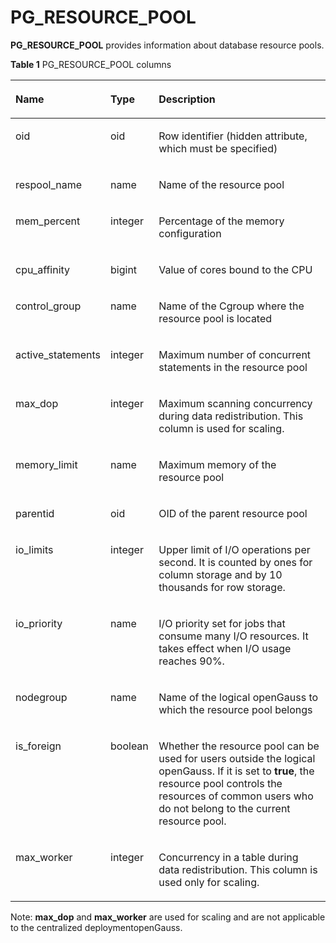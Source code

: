 # PG\_RESOURCE\_POOL<a name="EN-US_TOPIC_0289899854"></a>

**PG\_RESOURCE\_POOL**  provides information about database resource pools.

**Table  1**  PG\_RESOURCE\_POOL columns

<a name="en-us_topic_0283137298_en-us_topic_0237122310_en-us_topic_0059777874_t8dcfef08b6404870b98fbdb302c1fdd4"></a>
<table><thead align="left"><tr id="en-us_topic_0283137298_en-us_topic_0237122310_en-us_topic_0059777874_rd630b61ff0d244c2bd7aebb7bb781e4f"><th class="cellrowborder" valign="top" width="20.692069206920692%" id="mcps1.2.4.1.1"><p id="en-us_topic_0283137298_en-us_topic_0237122310_en-us_topic_0059777874_add0f31109ec5449ab45ba5855313b0cc"><a name="en-us_topic_0283137298_en-us_topic_0237122310_en-us_topic_0059777874_add0f31109ec5449ab45ba5855313b0cc"></a><a name="en-us_topic_0283137298_en-us_topic_0237122310_en-us_topic_0059777874_add0f31109ec5449ab45ba5855313b0cc"></a>Name</p>
</th>
<th class="cellrowborder" valign="top" width="15.35153515351535%" id="mcps1.2.4.1.2"><p id="en-us_topic_0283137298_en-us_topic_0237122310_en-us_topic_0059777874_a095438fb7c9e411b9b2d60c8a2f028ac"><a name="en-us_topic_0283137298_en-us_topic_0237122310_en-us_topic_0059777874_a095438fb7c9e411b9b2d60c8a2f028ac"></a><a name="en-us_topic_0283137298_en-us_topic_0237122310_en-us_topic_0059777874_a095438fb7c9e411b9b2d60c8a2f028ac"></a>Type</p>
</th>
<th class="cellrowborder" valign="top" width="63.95639563956396%" id="mcps1.2.4.1.3"><p id="en-us_topic_0283137298_en-us_topic_0237122310_en-us_topic_0059777874_aadc6346072e544f78873747197cd7be8"><a name="en-us_topic_0283137298_en-us_topic_0237122310_en-us_topic_0059777874_aadc6346072e544f78873747197cd7be8"></a><a name="en-us_topic_0283137298_en-us_topic_0237122310_en-us_topic_0059777874_aadc6346072e544f78873747197cd7be8"></a>Description</p>
</th>
</tr>
</thead>
<tbody><tr id="en-us_topic_0283137298_en-us_topic_0237122310_row6333329153619"><td class="cellrowborder" valign="top" width="20.692069206920692%" headers="mcps1.2.4.1.1 "><p id="en-us_topic_0283137298_en-us_topic_0237122310_p1333112917367"><a name="en-us_topic_0283137298_en-us_topic_0237122310_p1333112917367"></a><a name="en-us_topic_0283137298_en-us_topic_0237122310_p1333112917367"></a>oid</p>
</td>
<td class="cellrowborder" valign="top" width="15.35153515351535%" headers="mcps1.2.4.1.2 "><p id="en-us_topic_0283137298_en-us_topic_0237122310_p1433462923615"><a name="en-us_topic_0283137298_en-us_topic_0237122310_p1433462923615"></a><a name="en-us_topic_0283137298_en-us_topic_0237122310_p1433462923615"></a>oid</p>
</td>
<td class="cellrowborder" valign="top" width="63.95639563956396%" headers="mcps1.2.4.1.3 "><p id="en-us_topic_0283137298_en-us_topic_0237122310_p0334429173619"><a name="en-us_topic_0283137298_en-us_topic_0237122310_p0334429173619"></a><a name="en-us_topic_0283137298_en-us_topic_0237122310_p0334429173619"></a>Row identifier (hidden attribute, which must be specified)</p>
</td>
</tr>
<tr id="en-us_topic_0283137298_en-us_topic_0237122310_en-us_topic_0059777874_r17b80fbdda4642dfa8bf3039d2ff903e"><td class="cellrowborder" valign="top" width="20.692069206920692%" headers="mcps1.2.4.1.1 "><p id="en-us_topic_0283137298_en-us_topic_0237122310_en-us_topic_0059777874_a6cc33764812941778b923e3d9224dc0c"><a name="en-us_topic_0283137298_en-us_topic_0237122310_en-us_topic_0059777874_a6cc33764812941778b923e3d9224dc0c"></a><a name="en-us_topic_0283137298_en-us_topic_0237122310_en-us_topic_0059777874_a6cc33764812941778b923e3d9224dc0c"></a>respool_name</p>
</td>
<td class="cellrowborder" valign="top" width="15.35153515351535%" headers="mcps1.2.4.1.2 "><p id="en-us_topic_0283137298_en-us_topic_0237122310_en-us_topic_0059777874_af186fa85bd40424ea68a97a08c4f1043"><a name="en-us_topic_0283137298_en-us_topic_0237122310_en-us_topic_0059777874_af186fa85bd40424ea68a97a08c4f1043"></a><a name="en-us_topic_0283137298_en-us_topic_0237122310_en-us_topic_0059777874_af186fa85bd40424ea68a97a08c4f1043"></a>name</p>
</td>
<td class="cellrowborder" valign="top" width="63.95639563956396%" headers="mcps1.2.4.1.3 "><p id="en-us_topic_0283137298_en-us_topic_0237122310_en-us_topic_0059777874_a5857c991aeea48b2a6da44df50e4fa56"><a name="en-us_topic_0283137298_en-us_topic_0237122310_en-us_topic_0059777874_a5857c991aeea48b2a6da44df50e4fa56"></a><a name="en-us_topic_0283137298_en-us_topic_0237122310_en-us_topic_0059777874_a5857c991aeea48b2a6da44df50e4fa56"></a>Name of the resource pool</p>
</td>
</tr>
<tr id="en-us_topic_0283137298_en-us_topic_0237122310_en-us_topic_0059777874_re838722085584029bd168fc0dc1a4a95"><td class="cellrowborder" valign="top" width="20.692069206920692%" headers="mcps1.2.4.1.1 "><p id="en-us_topic_0283137298_en-us_topic_0237122310_en-us_topic_0059777874_a3154cfe5ce054bf3919ffdb3c6f87123"><a name="en-us_topic_0283137298_en-us_topic_0237122310_en-us_topic_0059777874_a3154cfe5ce054bf3919ffdb3c6f87123"></a><a name="en-us_topic_0283137298_en-us_topic_0237122310_en-us_topic_0059777874_a3154cfe5ce054bf3919ffdb3c6f87123"></a>mem_percent</p>
</td>
<td class="cellrowborder" valign="top" width="15.35153515351535%" headers="mcps1.2.4.1.2 "><p id="en-us_topic_0283137298_en-us_topic_0237122310_en-us_topic_0059777874_ad4081dc046794f63a72ac38d1c1f4c95"><a name="en-us_topic_0283137298_en-us_topic_0237122310_en-us_topic_0059777874_ad4081dc046794f63a72ac38d1c1f4c95"></a><a name="en-us_topic_0283137298_en-us_topic_0237122310_en-us_topic_0059777874_ad4081dc046794f63a72ac38d1c1f4c95"></a>integer</p>
</td>
<td class="cellrowborder" valign="top" width="63.95639563956396%" headers="mcps1.2.4.1.3 "><p id="en-us_topic_0283137298_en-us_topic_0237122310_en-us_topic_0059777874_adca88be8ae2648cebdc51c07119bdf71"><a name="en-us_topic_0283137298_en-us_topic_0237122310_en-us_topic_0059777874_adca88be8ae2648cebdc51c07119bdf71"></a><a name="en-us_topic_0283137298_en-us_topic_0237122310_en-us_topic_0059777874_adca88be8ae2648cebdc51c07119bdf71"></a>Percentage of the memory configuration</p>
</td>
</tr>
<tr id="en-us_topic_0283137298_en-us_topic_0237122310_en-us_topic_0059777874_r4fda8d07a6eb4414b381efc1dabad3a8"><td class="cellrowborder" valign="top" width="20.692069206920692%" headers="mcps1.2.4.1.1 "><p id="en-us_topic_0283137298_en-us_topic_0237122310_en-us_topic_0059777874_a33397a1fc6934ce495bf7ec798978d84"><a name="en-us_topic_0283137298_en-us_topic_0237122310_en-us_topic_0059777874_a33397a1fc6934ce495bf7ec798978d84"></a><a name="en-us_topic_0283137298_en-us_topic_0237122310_en-us_topic_0059777874_a33397a1fc6934ce495bf7ec798978d84"></a>cpu_affinity</p>
</td>
<td class="cellrowborder" valign="top" width="15.35153515351535%" headers="mcps1.2.4.1.2 "><p id="en-us_topic_0283137298_en-us_topic_0237122310_en-us_topic_0059777874_a6c3e10f1f27b46e5863e65dab7188622"><a name="en-us_topic_0283137298_en-us_topic_0237122310_en-us_topic_0059777874_a6c3e10f1f27b46e5863e65dab7188622"></a><a name="en-us_topic_0283137298_en-us_topic_0237122310_en-us_topic_0059777874_a6c3e10f1f27b46e5863e65dab7188622"></a>bigint</p>
</td>
<td class="cellrowborder" valign="top" width="63.95639563956396%" headers="mcps1.2.4.1.3 "><p id="en-us_topic_0283137298_en-us_topic_0237122310_en-us_topic_0059777874_abf62cdd6d8324db59b91537fee45b105"><a name="en-us_topic_0283137298_en-us_topic_0237122310_en-us_topic_0059777874_abf62cdd6d8324db59b91537fee45b105"></a><a name="en-us_topic_0283137298_en-us_topic_0237122310_en-us_topic_0059777874_abf62cdd6d8324db59b91537fee45b105"></a>Value of cores bound to the CPU</p>
</td>
</tr>
<tr id="en-us_topic_0283137298_en-us_topic_0237122310_en-us_topic_0059777874_r45bbac7a98354b6f9e79bc4f145adfa9"><td class="cellrowborder" valign="top" width="20.692069206920692%" headers="mcps1.2.4.1.1 "><p id="en-us_topic_0283137298_en-us_topic_0237122310_en-us_topic_0059777874_a7b58155cb3e64fd6b1852c500d3453d9"><a name="en-us_topic_0283137298_en-us_topic_0237122310_en-us_topic_0059777874_a7b58155cb3e64fd6b1852c500d3453d9"></a><a name="en-us_topic_0283137298_en-us_topic_0237122310_en-us_topic_0059777874_a7b58155cb3e64fd6b1852c500d3453d9"></a>control_group</p>
</td>
<td class="cellrowborder" valign="top" width="15.35153515351535%" headers="mcps1.2.4.1.2 "><p id="en-us_topic_0283137298_en-us_topic_0237122310_en-us_topic_0059777874_a2d254a3346e14e76ad19de19f9b57420"><a name="en-us_topic_0283137298_en-us_topic_0237122310_en-us_topic_0059777874_a2d254a3346e14e76ad19de19f9b57420"></a><a name="en-us_topic_0283137298_en-us_topic_0237122310_en-us_topic_0059777874_a2d254a3346e14e76ad19de19f9b57420"></a>name</p>
</td>
<td class="cellrowborder" valign="top" width="63.95639563956396%" headers="mcps1.2.4.1.3 "><p id="en-us_topic_0283137298_en-us_topic_0237122310_en-us_topic_0059777874_a2e739a3e9e304ca780f29c34d4aa4889"><a name="en-us_topic_0283137298_en-us_topic_0237122310_en-us_topic_0059777874_a2e739a3e9e304ca780f29c34d4aa4889"></a><a name="en-us_topic_0283137298_en-us_topic_0237122310_en-us_topic_0059777874_a2e739a3e9e304ca780f29c34d4aa4889"></a>Name of the Cgroup where the resource pool is located</p>
</td>
</tr>
<tr id="en-us_topic_0283137298_en-us_topic_0237122310_en-us_topic_0059777874_raba8f237ca4a4ce18b15070bab9d2e34"><td class="cellrowborder" valign="top" width="20.692069206920692%" headers="mcps1.2.4.1.1 "><p id="en-us_topic_0283137298_en-us_topic_0237122310_en-us_topic_0059777874_ac0f9460f4da249299d36389fa0bd6193"><a name="en-us_topic_0283137298_en-us_topic_0237122310_en-us_topic_0059777874_ac0f9460f4da249299d36389fa0bd6193"></a><a name="en-us_topic_0283137298_en-us_topic_0237122310_en-us_topic_0059777874_ac0f9460f4da249299d36389fa0bd6193"></a>active_statements</p>
</td>
<td class="cellrowborder" valign="top" width="15.35153515351535%" headers="mcps1.2.4.1.2 "><p id="en-us_topic_0283137298_en-us_topic_0237122310_en-us_topic_0059777874_af7e47fad4d4f44c1b69bb39f07b085a4"><a name="en-us_topic_0283137298_en-us_topic_0237122310_en-us_topic_0059777874_af7e47fad4d4f44c1b69bb39f07b085a4"></a><a name="en-us_topic_0283137298_en-us_topic_0237122310_en-us_topic_0059777874_af7e47fad4d4f44c1b69bb39f07b085a4"></a>integer</p>
</td>
<td class="cellrowborder" valign="top" width="63.95639563956396%" headers="mcps1.2.4.1.3 "><p id="en-us_topic_0283137298_en-us_topic_0237122310_en-us_topic_0059777874_adc1fbf3d114344c08e8bb9fed4e9e676"><a name="en-us_topic_0283137298_en-us_topic_0237122310_en-us_topic_0059777874_adc1fbf3d114344c08e8bb9fed4e9e676"></a><a name="en-us_topic_0283137298_en-us_topic_0237122310_en-us_topic_0059777874_adc1fbf3d114344c08e8bb9fed4e9e676"></a>Maximum number of concurrent statements in the resource pool</p>
</td>
</tr>
<tr id="en-us_topic_0283137298_en-us_topic_0237122310_en-us_topic_0059777874_rddff6e46835b40ed8383c43e7a4302c9"><td class="cellrowborder" valign="top" width="20.692069206920692%" headers="mcps1.2.4.1.1 "><p id="en-us_topic_0283137298_en-us_topic_0237122310_en-us_topic_0059777874_a32afd332b52f4148a758e8cea31c6b14"><a name="en-us_topic_0283137298_en-us_topic_0237122310_en-us_topic_0059777874_a32afd332b52f4148a758e8cea31c6b14"></a><a name="en-us_topic_0283137298_en-us_topic_0237122310_en-us_topic_0059777874_a32afd332b52f4148a758e8cea31c6b14"></a>max_dop</p>
</td>
<td class="cellrowborder" valign="top" width="15.35153515351535%" headers="mcps1.2.4.1.2 "><p id="en-us_topic_0283137298_en-us_topic_0237122310_en-us_topic_0059777874_a9719327597064a6eac56628754c18a58"><a name="en-us_topic_0283137298_en-us_topic_0237122310_en-us_topic_0059777874_a9719327597064a6eac56628754c18a58"></a><a name="en-us_topic_0283137298_en-us_topic_0237122310_en-us_topic_0059777874_a9719327597064a6eac56628754c18a58"></a>integer</p>
</td>
<td class="cellrowborder" valign="top" width="63.95639563956396%" headers="mcps1.2.4.1.3 "><p id="en-us_topic_0283137298_en-us_topic_0237122310_en-us_topic_0059777874_a111002a050ec4c92a3f01d5391d5cedb"><a name="en-us_topic_0283137298_en-us_topic_0237122310_en-us_topic_0059777874_a111002a050ec4c92a3f01d5391d5cedb"></a><a name="en-us_topic_0283137298_en-us_topic_0237122310_en-us_topic_0059777874_a111002a050ec4c92a3f01d5391d5cedb"></a>Maximum scanning concurrency during data redistribution. This column is used for scaling.</p>
</td>
</tr>
<tr id="en-us_topic_0283137298_en-us_topic_0237122310_en-us_topic_0059777874_r86ed7df9c2444b59afbbe822690632a1"><td class="cellrowborder" valign="top" width="20.692069206920692%" headers="mcps1.2.4.1.1 "><p id="en-us_topic_0283137298_en-us_topic_0237122310_en-us_topic_0059777874_a72fa4abc75e743a3a4c9d481b7945b17"><a name="en-us_topic_0283137298_en-us_topic_0237122310_en-us_topic_0059777874_a72fa4abc75e743a3a4c9d481b7945b17"></a><a name="en-us_topic_0283137298_en-us_topic_0237122310_en-us_topic_0059777874_a72fa4abc75e743a3a4c9d481b7945b17"></a>memory_limit</p>
</td>
<td class="cellrowborder" valign="top" width="15.35153515351535%" headers="mcps1.2.4.1.2 "><p id="en-us_topic_0283137298_en-us_topic_0237122310_en-us_topic_0059777874_a693c7d192fe74fa38f277246972889c0"><a name="en-us_topic_0283137298_en-us_topic_0237122310_en-us_topic_0059777874_a693c7d192fe74fa38f277246972889c0"></a><a name="en-us_topic_0283137298_en-us_topic_0237122310_en-us_topic_0059777874_a693c7d192fe74fa38f277246972889c0"></a>name</p>
</td>
<td class="cellrowborder" valign="top" width="63.95639563956396%" headers="mcps1.2.4.1.3 "><p id="en-us_topic_0283137298_en-us_topic_0237122310_en-us_topic_0059777874_a22de0e9072934989a229f63dbbee58e7"><a name="en-us_topic_0283137298_en-us_topic_0237122310_en-us_topic_0059777874_a22de0e9072934989a229f63dbbee58e7"></a><a name="en-us_topic_0283137298_en-us_topic_0237122310_en-us_topic_0059777874_a22de0e9072934989a229f63dbbee58e7"></a>Maximum memory of the resource pool</p>
</td>
</tr>
<tr id="en-us_topic_0283137298_en-us_topic_0237122310_row58121618143812"><td class="cellrowborder" valign="top" width="20.692069206920692%" headers="mcps1.2.4.1.1 "><p id="en-us_topic_0283137298_en-us_topic_0237122310_p53332520143812"><a name="en-us_topic_0283137298_en-us_topic_0237122310_p53332520143812"></a><a name="en-us_topic_0283137298_en-us_topic_0237122310_p53332520143812"></a>parentid</p>
</td>
<td class="cellrowborder" valign="top" width="15.35153515351535%" headers="mcps1.2.4.1.2 "><p id="en-us_topic_0283137298_en-us_topic_0237122310_p24966863143812"><a name="en-us_topic_0283137298_en-us_topic_0237122310_p24966863143812"></a><a name="en-us_topic_0283137298_en-us_topic_0237122310_p24966863143812"></a>oid</p>
</td>
<td class="cellrowborder" valign="top" width="63.95639563956396%" headers="mcps1.2.4.1.3 "><p id="en-us_topic_0283137298_en-us_topic_0237122310_p9050014143812"><a name="en-us_topic_0283137298_en-us_topic_0237122310_p9050014143812"></a><a name="en-us_topic_0283137298_en-us_topic_0237122310_p9050014143812"></a>OID of the parent resource pool</p>
</td>
</tr>
<tr id="en-us_topic_0283137298_en-us_topic_0237122310_row11151648203813"><td class="cellrowborder" valign="top" width="20.692069206920692%" headers="mcps1.2.4.1.1 "><p id="en-us_topic_0283137298_en-us_topic_0237122310_p1416194883819"><a name="en-us_topic_0283137298_en-us_topic_0237122310_p1416194883819"></a><a name="en-us_topic_0283137298_en-us_topic_0237122310_p1416194883819"></a>io_limits</p>
</td>
<td class="cellrowborder" valign="top" width="15.35153515351535%" headers="mcps1.2.4.1.2 "><p id="en-us_topic_0283137298_en-us_topic_0237122310_p15163485384"><a name="en-us_topic_0283137298_en-us_topic_0237122310_p15163485384"></a><a name="en-us_topic_0283137298_en-us_topic_0237122310_p15163485384"></a>integer</p>
</td>
<td class="cellrowborder" valign="top" width="63.95639563956396%" headers="mcps1.2.4.1.3 "><p id="en-us_topic_0283137298_en-us_topic_0237122310_p12639142783918"><a name="en-us_topic_0283137298_en-us_topic_0237122310_p12639142783918"></a><a name="en-us_topic_0283137298_en-us_topic_0237122310_p12639142783918"></a>Upper limit of I/O operations per second. It is counted by ones for column storage and by 10 thousands for row storage.</p>
</td>
</tr>
<tr id="en-us_topic_0283137298_en-us_topic_0237122310_row033313103404"><td class="cellrowborder" valign="top" width="20.692069206920692%" headers="mcps1.2.4.1.1 "><p id="en-us_topic_0283137298_en-us_topic_0237122310_p19333410134015"><a name="en-us_topic_0283137298_en-us_topic_0237122310_p19333410134015"></a><a name="en-us_topic_0283137298_en-us_topic_0237122310_p19333410134015"></a>io_priority</p>
</td>
<td class="cellrowborder" valign="top" width="15.35153515351535%" headers="mcps1.2.4.1.2 "><p id="en-us_topic_0283137298_en-us_topic_0237122310_p33338107400"><a name="en-us_topic_0283137298_en-us_topic_0237122310_p33338107400"></a><a name="en-us_topic_0283137298_en-us_topic_0237122310_p33338107400"></a>name</p>
</td>
<td class="cellrowborder" valign="top" width="63.95639563956396%" headers="mcps1.2.4.1.3 "><p id="en-us_topic_0283137298_en-us_topic_0237122310_p533491074015"><a name="en-us_topic_0283137298_en-us_topic_0237122310_p533491074015"></a><a name="en-us_topic_0283137298_en-us_topic_0237122310_p533491074015"></a>I/O priority set for jobs that consume many I/O resources. It takes effect when I/O usage reaches 90%.</p>
</td>
</tr>
<tr id="en-us_topic_0283137298_en-us_topic_0237122310_row1085491712242"><td class="cellrowborder" valign="top" width="20.692069206920692%" headers="mcps1.2.4.1.1 "><p id="en-us_topic_0283137298_en-us_topic_0237122310_p118549175249"><a name="en-us_topic_0283137298_en-us_topic_0237122310_p118549175249"></a><a name="en-us_topic_0283137298_en-us_topic_0237122310_p118549175249"></a>nodegroup</p>
</td>
<td class="cellrowborder" valign="top" width="15.35153515351535%" headers="mcps1.2.4.1.2 "><p id="en-us_topic_0283137298_en-us_topic_0237122310_p178551172245"><a name="en-us_topic_0283137298_en-us_topic_0237122310_p178551172245"></a><a name="en-us_topic_0283137298_en-us_topic_0237122310_p178551172245"></a>name</p>
</td>
<td class="cellrowborder" valign="top" width="63.95639563956396%" headers="mcps1.2.4.1.3 "><p id="en-us_topic_0283137298_en-us_topic_0237122310_p885521712410"><a name="en-us_topic_0283137298_en-us_topic_0237122310_p885521712410"></a><a name="en-us_topic_0283137298_en-us_topic_0237122310_p885521712410"></a>Name of the logical <span id="text179123126198"><a name="text179123126198"></a><a name="text179123126198"></a>openGauss</span> to which the resource pool belongs</p>
</td>
</tr>
<tr id="en-us_topic_0283137298_en-us_topic_0237122310_row731531942417"><td class="cellrowborder" valign="top" width="20.692069206920692%" headers="mcps1.2.4.1.1 "><p id="en-us_topic_0283137298_en-us_topic_0237122310_p143171619182414"><a name="en-us_topic_0283137298_en-us_topic_0237122310_p143171619182414"></a><a name="en-us_topic_0283137298_en-us_topic_0237122310_p143171619182414"></a>is_foreign</p>
</td>
<td class="cellrowborder" valign="top" width="15.35153515351535%" headers="mcps1.2.4.1.2 "><p id="en-us_topic_0283137298_en-us_topic_0237122310_p1131721932419"><a name="en-us_topic_0283137298_en-us_topic_0237122310_p1131721932419"></a><a name="en-us_topic_0283137298_en-us_topic_0237122310_p1131721932419"></a>boolean</p>
</td>
<td class="cellrowborder" valign="top" width="63.95639563956396%" headers="mcps1.2.4.1.3 "><p id="en-us_topic_0283137298_en-us_topic_0237122310_p20317101910244"><a name="en-us_topic_0283137298_en-us_topic_0237122310_p20317101910244"></a><a name="en-us_topic_0283137298_en-us_topic_0237122310_p20317101910244"></a>Whether the resource pool can be used for users outside the logical <span id="text9895338174717"><a name="text9895338174717"></a><a name="text9895338174717"></a>openGauss</span>. If it is set to <strong id="en-us_topic_0237122310_b16991941141917"><a name="en-us_topic_0237122310_b16991941141917"></a><a name="en-us_topic_0237122310_b16991941141917"></a>true</strong>, the resource pool controls the resources of common users who do not belong to the current resource pool.</p>
</td>
</tr>
<tr id="row1925802913592"><td class="cellrowborder" valign="top" width="20.692069206920692%" headers="mcps1.2.4.1.1 "><p id="p9258102917593"><a name="p9258102917593"></a><a name="p9258102917593"></a>max_worker</p>
</td>
<td class="cellrowborder" valign="top" width="15.35153515351535%" headers="mcps1.2.4.1.2 "><p id="p10258429195920"><a name="p10258429195920"></a><a name="p10258429195920"></a>integer</p>
</td>
<td class="cellrowborder" valign="top" width="63.95639563956396%" headers="mcps1.2.4.1.3 "><p id="p3259182915592"><a name="p3259182915592"></a><a name="p3259182915592"></a>Concurrency in a table during data redistribution. This column is used only for scaling.</p>
</td>
</tr>
</tbody>
</table>

Note:  **max\_dop**  and  **max\_worker**  are used for scaling and are not applicable to the centralized deploymentopenGauss.

